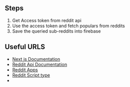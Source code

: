 ## Steps

1. Get Access token from reddit api
2. Use the access token and fetch populars from reddits
3. Save the queried sub-reddits into firebase

## Useful URLS

- [Next js Documentation](https://nextjs.org/docs/app/building-your-application/configuring/typescript)
- [Reddit Api Documentation](https://www.reddit.com/dev/api)
- [Reddit Apps](https://www.reddit.com/prefs/apps)
- [Reddit Script type](https://github.com/reddit-archive/reddit/wiki/OAuth2-Quick-Start-Example)
-
